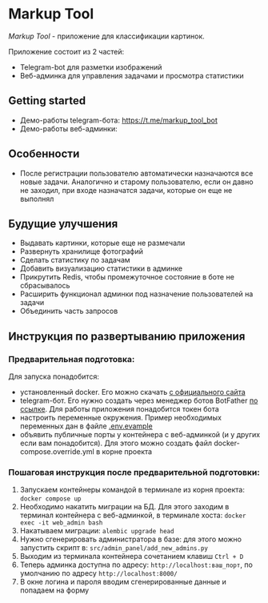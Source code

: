 # Markup Tool

*Markup Tool* - приложение для классификации картинок.

Приложение состоит из 2 частей:

- Telegram-bot для разметки изображений
- Веб-админка для управления задачами и просмотра статистики


## Getting started

* Демо-работы telegram-бота: https://t.me/markup_tool_bot
* Демо-работы веб-админки:

## Особенности

- После регистрации пользователю автоматически назначаются все новые задачи.
Аналогично и старому пользователю, если он давно не заходил, при входе назначатся задачи, которые он еще не выполнял

## Будущие улучшения

- Выдавать картинки, которые еще не размечали
- Развернуть хранилище фотографий
- Сделать статистику по задачам
- Добавить визуализацию статистики в админке
- Прикрутить Redis, чтобы промежуточное состояние в боте не сбрасывалось
- Расширить функционал админки под назначение пользователей на задачи
- Объединить часть запросов


## Инструкция по развертыванию приложения

### Предварительная подготовка:

Для запуска понадобится:

- установленный docker. Его можно скачать [с официального сайта](https://www.docker.com/)
- telegram-бот. Его нужно создать через менеджер ботов BotFather [по ссылке](https://telegram.me/BotFather).
Для работы приложения понадобится токен бота
- настроить переменные окружения. Пример необходимых переменных дан в файле [.env.evample](.env.example)
- объявить публичные порты у контейнера c веб-админкой (и у других если вам понадобится).
Для этого можно создать файл docker-compose.override.yml в корне проекта


### Пошаговая инструкция после предварительной подготовки:

1) Запускаем контейнеры командой в терминале из корня проекта:
`docker compose up`
2) Необходимо накатить миграции на БД. Для этого заходим в терминал контейнера с веб-админкой, в терминале хоста:
`docker exec -it web_admin bash`
3) Накатываем миграции: `alembic upgrade head`
4) Нужно сгенерировать администратора в базе: для этого можно запустить скрипт в: `src/admin_panel/add_new_admins.py`
5) Выходим из терминала контейнера сочетанием клавиш `Ctrl + D`
6) Теперь админка доступна по адресу: `http://localhost:ваш_порт`, по умолчанию по адресу `http://localhost:8000/`
7) В окне логина и пароля вводим сгенерированные данные и попадаем на форму
